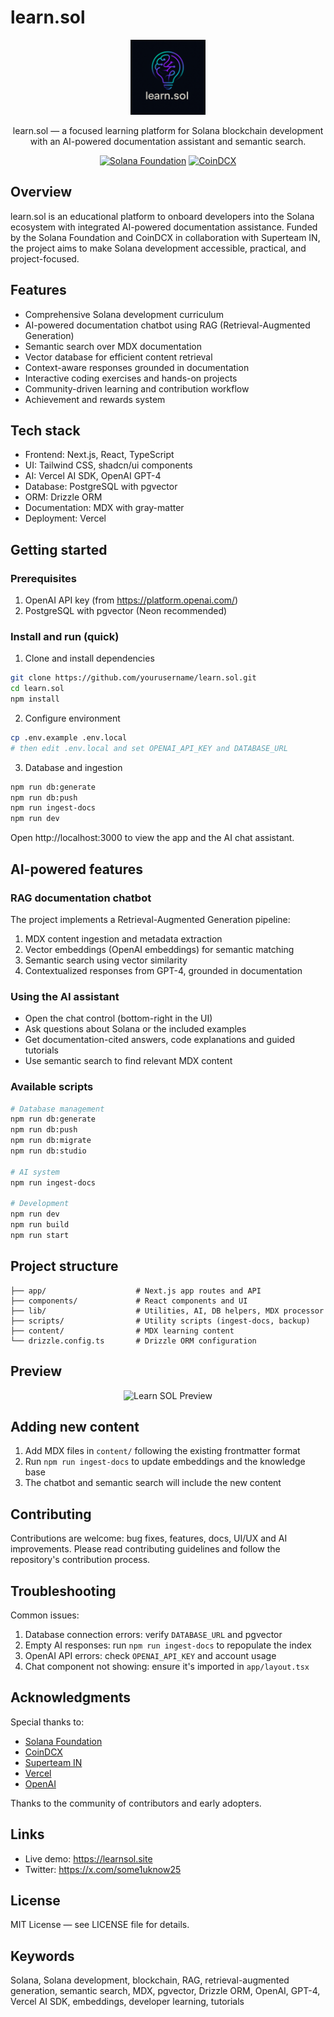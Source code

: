 # learn.sol

<div align="center">
  <img src="app/icon.ico" alt="Learn SOL Logo" width="120" />
  
  <p>learn.sol — a focused learning platform for Solana blockchain development with an AI-powered documentation assistant and semantic search.</p>

  [![Solana Foundation](https://img.shields.io/badge/Funded%20by-Solana%20Foundation-14F195?style=for-the-badge)](https://solana.com)
  [![CoinDCX](https://img.shields.io/badge/Funded%20by-CoinDCX-3366FF?style=for-the-badge)](https://coindcx.com)

</div>

## Overview

learn.sol is an educational platform to onboard developers into the Solana ecosystem with integrated AI-powered documentation assistance. Funded by the Solana Foundation and CoinDCX in collaboration with Superteam IN, the project aims to make Solana development accessible, practical, and project-focused.

## Features

- Comprehensive Solana development curriculum
- AI-powered documentation chatbot using RAG (Retrieval-Augmented Generation)
- Semantic search over MDX documentation
- Vector database for efficient content retrieval
- Context-aware responses grounded in documentation
- Interactive coding exercises and hands-on projects
- Community-driven learning and contribution workflow
- Achievement and rewards system

## Tech stack

- Frontend: Next.js, React, TypeScript
- UI: Tailwind CSS, shadcn/ui components
- AI: Vercel AI SDK, OpenAI GPT-4
- Database: PostgreSQL with pgvector
- ORM: Drizzle ORM
- Documentation: MDX with gray-matter
- Deployment: Vercel

## Getting started

### Prerequisites

1. OpenAI API key (from https://platform.openai.com/)
2. PostgreSQL with pgvector (Neon recommended)

### Install and run (quick)

1. Clone and install dependencies

```bash
git clone https://github.com/yourusername/learn.sol.git
cd learn.sol
npm install
```

2. Configure environment

```bash
cp .env.example .env.local
# then edit .env.local and set OPENAI_API_KEY and DATABASE_URL
```

3. Database and ingestion

```bash
npm run db:generate
npm run db:push
npm run ingest-docs
npm run dev
```

Open http://localhost:3000 to view the app and the AI chat assistant.

## AI-powered features

### RAG documentation chatbot

The project implements a Retrieval-Augmented Generation pipeline:

1. MDX content ingestion and metadata extraction
2. Vector embeddings (OpenAI embeddings) for semantic matching
3. Semantic search using vector similarity
4. Contextualized responses from GPT-4, grounded in documentation

### Using the AI assistant

- Open the chat control (bottom-right in the UI)
- Ask questions about Solana or the included examples
- Get documentation-cited answers, code explanations and guided tutorials
- Use semantic search to find relevant MDX content

### Available scripts

```bash
# Database management
npm run db:generate
npm run db:push
npm run db:migrate
npm run db:studio

# AI system
npm run ingest-docs

# Development
npm run dev
npm run build
npm run start
```

## Project structure

```
├── app/                    # Next.js app routes and API
├── components/             # React components and UI
├── lib/                    # Utilities, AI, DB helpers, MDX processor
├── scripts/                # Utility scripts (ingest-docs, backup)
├── content/                # MDX learning content
└── drizzle.config.ts       # Drizzle ORM configuration
```

## Preview

<div align="center">
  <img src="public/opengraph-image.png" alt="Learn SOL Preview" width="600" />
</div>

## Adding new content

1. Add MDX files in `content/` following the existing frontmatter format
2. Run `npm run ingest-docs` to update embeddings and the knowledge base
3. The chatbot and semantic search will include the new content

## Contributing

Contributions are welcome: bug fixes, features, docs, UI/UX and AI improvements. Please read contributing guidelines and follow the repository's contribution process.

## Troubleshooting

Common issues:

1. Database connection errors: verify `DATABASE_URL` and pgvector
2. Empty AI responses: run `npm run ingest-docs` to repopulate the index
3. OpenAI API errors: check `OPENAI_API_KEY` and account usage
4. Chat component not showing: ensure it's imported in `app/layout.tsx`

## Acknowledgments

Special thanks to:

- [Solana Foundation](https://solana.com)
- [CoinDCX](https://coindcx.com)
- [Superteam IN](https://superteam.fun/in)
- [Vercel](https://vercel.com)
- [OpenAI](https://openai.com)

Thanks to the community of contributors and early adopters.

## Links

- Live demo: https://learnsol.site
- Twitter: https://x.com/some1uknow25

## License

MIT License — see LICENSE file for details.

## Keywords

Solana, Solana development, blockchain, RAG, retrieval-augmented generation, semantic search, MDX, pgvector, Drizzle ORM, OpenAI, GPT-4, Vercel AI SDK, embeddings, developer learning, tutorials